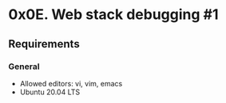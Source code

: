 # 0x0E. Web stack debugging #1

## Requirements
### General
- Allowed editors: vi, vim, emacs
- Ubuntu 20.04 LTS
